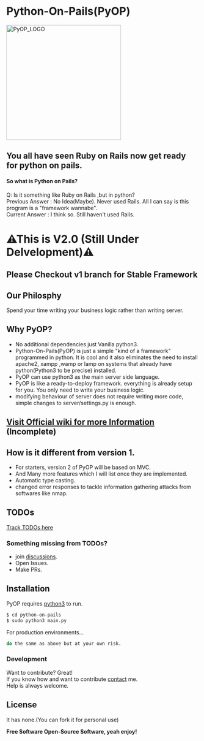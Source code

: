 # Python-On-Pails(PyOP)
<img src="https://tg21.github.io/img/pyop.png" alt="PyOP_LOGO" width="300px"><br>
## You all have seen Ruby on Rails now get ready for python on pails.
#### So what is Python on Pails?
Q: Is it something like Ruby on Rails ,but in python?\
Previous Answer : No Idea(Maybe). Never used Rails. All I can say is this program is a "framework wannabe".\
Current Answer : I think so. Still haven't used Rails.

# ⚠This is V2.0 (Still Under Delvelopment)⚠
## Please Checkout v1 branch for Stable Framework


## Our Philosphy
Spend your time writing your business logic rather than writing server.

## Why PyOP?
- No additional dependencies just Vanilla python3.
- Python-On-Pails(PyOP) is just a simple "kind of a framework" programmed in python. It is cool and it also  eliminates the need to install apache2, xampp ,wamp or lamp on systems that already have python(Python3 to be precise) installed.
- PyOP can use python3 as the main server side language.
- PyOP is like a ready-to-deploy framework. everything is already setup for you. You only need to write your business logic.
- modifying behaviour of server does not require writing more code, simple changes to server/settings.py is enough.
## [Visit Official wiki for more Information](https://github.com/tg21/python-on-pails/wiki) (Incomplete)

## How is it different from version 1.
 - For starters, version 2 of PyOP will be based on MVC.
 - And Many more features which I will list once they are implemented.
 - Automatic type casting.
 - changed error responses to tackle information gathering attacks from softwares like nmap.

## TODOs
[Track TODOs here](https://github.com/tg21/python-on-pails/projects/1)

### Something missing from TODOs?
 - join [discussions](https://github.com/tg21/python-on-pails/discussions/3).
 - Open Issues.
 - Make PRs.

## Installation
PyOP requires [python3](https://www.python.org/) to run.

```sh
$ cd python-on-pails
$ sudo python3 main.py
```

For production environments...

```sh
do the same as above but at your own risk.
```



### Development

Want to contribute? Great! \
If you know how and want to contribute [contact](https://tg21.github.io) me.\
Help is always welcome.



License
----

It has none.(You can fork it for personal use)


**Free Software Open-Source Software, yeah enjoy!**
